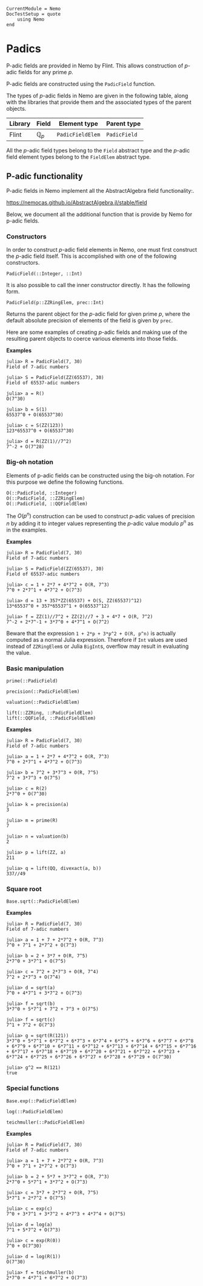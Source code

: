 ```@meta
CurrentModule = Nemo
DocTestSetup = quote
    using Nemo
end
```

# Padics

P-adic fields are provided in Nemo by Flint. This allows construction of
$p$-adic fields for any prime $p$.

P-adic fields are constructed using the `PadicField` function. 

The types of $p$-adic fields in Nemo are given in the following table, along
with the libraries that provide them and the associated types of the parent
objects.

 Library | Field            | Element type | Parent type
---------|----------------|----------------|---------------------
Flint    | $\mathbb{Q}_p$ | `PadicFieldElem`        | `PadicField`

All the $p$-adic field types belong to the `Field` abstract type and the
$p$-adic field element types belong to the `FieldElem` abstract type.

## P-adic functionality

P-adic fields in Nemo implement all the AbstractAlgebra field functionality:.

<https://nemocas.github.io/AbstractAlgebra.jl/stable/field>

Below, we document all the additional function that is provide by Nemo for p-adic
fields.

### Constructors

In order to construct $p$-adic field elements in Nemo, one must first construct
the $p$-adic field itself. This is accomplished with one of the following
constructors.

```@docs
PadicField(::Integer, ::Int)
```

It is also possible to call the inner constructor directly. It has the following
form.

```
PadicField(p::ZZRingElem, prec::Int)
```

Returns the parent object for the $p$-adic field for given prime $p$, where
the default absolute precision of elements of the field is given by `prec`.

Here are some examples of creating $p$-adic fields and making use of the
resulting parent objects to coerce various elements into those fields.

**Examples**

```jldoctest
julia> R = PadicField(7, 30)
Field of 7-adic numbers

julia> S = PadicField(ZZ(65537), 30)
Field of 65537-adic numbers

julia> a = R()
O(7^30)

julia> b = S(1)
65537^0 + O(65537^30)

julia> c = S(ZZ(123))
123*65537^0 + O(65537^30)

julia> d = R(ZZ(1)//7^2)
7^-2 + O(7^28)
```

### Big-oh notation

Elements of p-adic fields can  be constructed using the big-oh notation. For this
purpose we define the following functions.

```@docs
O(::PadicField, ::Integer)
O(::PadicField, ::ZZRingElem)
O(::PadicField, ::QQFieldElem)
```

The $O(p^n)$ construction can be used to construct $p$-adic values of precision
$n$ by adding it to integer values representing the $p$-adic value modulo
$p^n$ as in the examples.

**Examples**

```jldoctest
julia> R = PadicField(7, 30)
Field of 7-adic numbers

julia> S = PadicField(ZZ(65537), 30)
Field of 65537-adic numbers

julia> c = 1 + 2*7 + 4*7^2 + O(R, 7^3)
7^0 + 2*7^1 + 4*7^2 + O(7^3)

julia> d = 13 + 357*ZZ(65537) + O(S, ZZ(65537)^12)
13*65537^0 + 357*65537^1 + O(65537^12)

julia> f = ZZ(1)//7^2 + ZZ(2)//7 + 3 + 4*7 + O(R, 7^2)
7^-2 + 2*7^-1 + 3*7^0 + 4*7^1 + O(7^2)
```

Beware that the expression `1 + 2*p + 3*p^2 + O(R, p^n)` is actually computed
as a normal Julia expression. Therefore if `Int` values are used instead
of `ZZRingElem`s or Julia `BigInt`s, overflow may result in evaluating the
value.

### Basic manipulation

```@docs
prime(::PadicField)
```

```@docs
precision(::PadicFieldElem)
```

```@docs
valuation(::PadicFieldElem)
```

```@docs
lift(::ZZRing, ::PadicFieldElem)
lift(::QQField, ::PadicFieldElem)
```

**Examples**

```jldoctest
julia> R = PadicField(7, 30)
Field of 7-adic numbers

julia> a = 1 + 2*7 + 4*7^2 + O(R, 7^3)
7^0 + 2*7^1 + 4*7^2 + O(7^3)

julia> b = 7^2 + 3*7^3 + O(R, 7^5)
7^2 + 3*7^3 + O(7^5)

julia> c = R(2)
2*7^0 + O(7^30)

julia> k = precision(a)
3

julia> m = prime(R)
7

julia> n = valuation(b)
2

julia> p = lift(ZZ, a)
211

julia> q = lift(QQ, divexact(a, b))
337//49
```

### Square root

```@docs
Base.sqrt(::PadicFieldElem)
```

**Examples**

```jldoctest
julia> R = PadicField(7, 30)
Field of 7-adic numbers

julia> a = 1 + 7 + 2*7^2 + O(R, 7^3)
7^0 + 7^1 + 2*7^2 + O(7^3)

julia> b = 2 + 3*7 + O(R, 7^5)
2*7^0 + 3*7^1 + O(7^5)

julia> c = 7^2 + 2*7^3 + O(R, 7^4)
7^2 + 2*7^3 + O(7^4)

julia> d = sqrt(a)
7^0 + 4*7^1 + 3*7^2 + O(7^3)

julia> f = sqrt(b)
3*7^0 + 5*7^1 + 7^2 + 7^3 + O(7^5)

julia> f = sqrt(c)
7^1 + 7^2 + O(7^3)

julia> g = sqrt(R(121))
3*7^0 + 5*7^1 + 6*7^2 + 6*7^3 + 6*7^4 + 6*7^5 + 6*7^6 + 6*7^7 + 6*7^8 + 6*7^9 + 6*7^10 + 6*7^11 + 6*7^12 + 6*7^13 + 6*7^14 + 6*7^15 + 6*7^16 + 6*7^17 + 6*7^18 + 6*7^19 + 6*7^20 + 6*7^21 + 6*7^22 + 6*7^23 + 6*7^24 + 6*7^25 + 6*7^26 + 6*7^27 + 6*7^28 + 6*7^29 + O(7^30)

julia> g^2 == R(121)
true
```

### Special functions

```@docs
Base.exp(::PadicFieldElem)
```

```@docs
log(::PadicFieldElem)
```

```@docs
teichmuller(::PadicFieldElem)
```

**Examples**

```jldoctest
julia> R = PadicField(7, 30)
Field of 7-adic numbers

julia> a = 1 + 7 + 2*7^2 + O(R, 7^3)
7^0 + 7^1 + 2*7^2 + O(7^3)

julia> b = 2 + 5*7 + 3*7^2 + O(R, 7^3)
2*7^0 + 5*7^1 + 3*7^2 + O(7^3)

julia> c = 3*7 + 2*7^2 + O(R, 7^5)
3*7^1 + 2*7^2 + O(7^5)

julia> c = exp(c)
7^0 + 3*7^1 + 3*7^2 + 4*7^3 + 4*7^4 + O(7^5)

julia> d = log(a)
7^1 + 5*7^2 + O(7^3)

julia> c = exp(R(0))
7^0 + O(7^30)

julia> d = log(R(1))
O(7^30)

julia> f = teichmuller(b)
2*7^0 + 4*7^1 + 6*7^2 + O(7^3)
``` 
